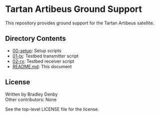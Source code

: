 # Tartan Artibeus Ground Support

This repository provides ground support for the Tartan Artibeus satellite.

## Directory Contents

* [00-setup](00-setup/README.md): Setup scripts
* [01-tx](01-tx/README.md): Testbed transmitter script
* [02-rx](01-rx/README.md): Testbed receiver script
* [README.md](README.md): This document

## License

Written by Bradley Denby  
Other contributors: None

See the top-level LICENSE file for the license.
